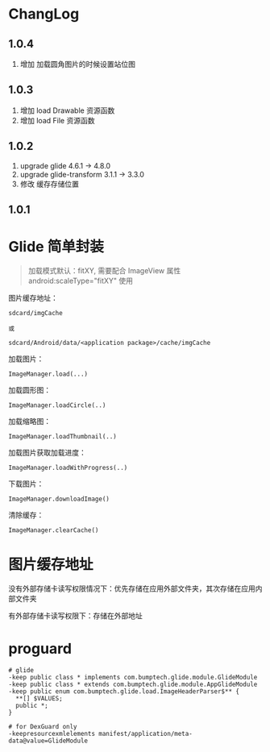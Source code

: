 
# ChangLog

## 1.0.4

1. 增加 加载圆角图片的时候设置站位图

## 1.0.3

1. 增加 load Drawable 资源函数
2. 增加 load File 资源函数

## 1.0.2

1. upgrade glide 4.6.1 -> 4.8.0
2. upgrade glide-transform 3.1.1 -> 3.3.0
3. 修改 缓存存储位置

## 1.0.1


# Glide 简单封装


>加载模式默认：fitXY, 需要配合 ImageView 属性 android:scaleType="fitXY" 使用

图片缓存地址：

```
sdcard/imgCache

或

sdcard/Android/data/<application package>/cache/imgCache
```


加载图片：

```
ImageManager.load(...)
```

加载圆形图：

```
ImageManager.loadCircle(..)
```

加载缩略图：

```
ImageManager.loadThumbnail(..)
```

加载图片获取加载进度：

```
ImageManager.loadWithProgress(..)
```

下载图片：

```
ImageManager.downloadImage()
```

清除缓存：

```
ImageManager.clearCache()
```

# 图片缓存地址

没有外部存储卡读写权限情况下：优先存储在应用外部文件夹，其次存储在应用内部文件夹

有外部存储卡读写权限下：存储在外部地址

# proguard

```
# glide
-keep public class * implements com.bumptech.glide.module.GlideModule
-keep public class * extends com.bumptech.glide.module.AppGlideModule
-keep public enum com.bumptech.glide.load.ImageHeaderParser$** {
  **[] $VALUES;
  public *;
}

# for DexGuard only
-keepresourcexmlelements manifest/application/meta-data@value=GlideModule
```